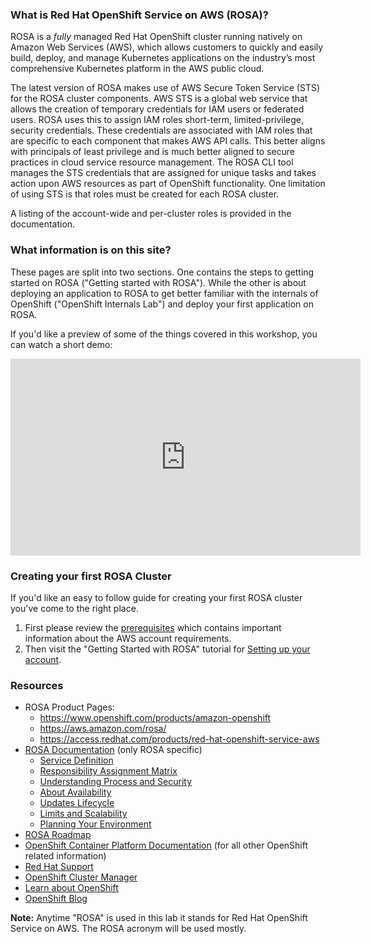 <!---## Red Hat OpenShift Service on AWS (ROSA) information pages-->

### What is Red Hat OpenShift Service on AWS (ROSA)?
ROSA is a _fully_ managed Red Hat OpenShift cluster running natively on Amazon Web Services (AWS), which allows customers to quickly and easily build, deploy, and manage Kubernetes applications on the industry’s most comprehensive Kubernetes platform in the AWS public cloud. 

The latest version of ROSA makes use of AWS Secure Token Service (STS) for the ROSA cluster components. AWS STS is a global web service that allows the creation of temporary credentials for IAM users or federated users. ROSA uses this to assign IAM roles short-term, limited-privilege, security credentials. These credentials are associated with IAM roles that are specific to each component that makes AWS API calls. This better aligns with principals of least privilege and is much better aligned to secure practices in cloud service resource management. The ROSA CLI tool manages the STS credentials that are assigned for unique tasks and takes action upon AWS resources as part of OpenShift functionality. One limitation of using STS is that roles must be created for each ROSA cluster.

A listing of the account-wide and per-cluster roles is provided in the documentation.


### What information is on this site?
These pages are split into two sections. One contains the steps to getting started on ROSA ("Getting started with ROSA").  While the other is about deploying an application to ROSA to get better familiar with the internals of OpenShift ("OpenShift Internals Lab") and deploy your first application on ROSA.

If you'd like a preview of some of the things covered in this workshop, you can watch a short demo:

<iframe width="560" height="315" src="https://www.youtube.com/embed/_3vaKfPHm1c" title="YouTube video player" frameborder="0" allow="accelerometer; autoplay; clipboard-write; encrypted-media; gyroscope; picture-in-picture" allowfullscreen></iframe>

### Creating your first ROSA Cluster
If you'd like an easy to follow guide for creating your first ROSA cluster you've come to the right place.

1. First please review the [prerequisites](https://docs.openshift.com/rosa/rosa_getting_started_sts/rosa-sts-aws-prereqs.html) which contains important information about the AWS account requirements.  
1. Then visit the "Getting Started with ROSA" tutorial for [Setting up your account](rosa/1-account_setup.md).


### Resources

* ROSA Product Pages:
    * <https://www.openshift.com/products/amazon-openshift>
    * <https://aws.amazon.com/rosa/>
    * <https://access.redhat.com/products/red-hat-openshift-service-aws>
* [ROSA Documentation](https://docs.openshift.com/rosa/welcome/index.html) (only ROSA specific)
	- [Service Definition](https://docs.openshift.com/rosa/rosa_policy/rosa-service-definition.html)
    - [Responsibility Assignment Matrix](https://docs.openshift.com/rosa/rosa_policy/rosa-policy-responsibility-matrix.html)
    - [Understanding Process and Security](https://docs.openshift.com/rosa/rosa_policy/rosa-policy-process-security.html)
    - [About Availability](https://docs.openshift.com/rosa/rosa_policy/rosa-policy-understand-availability.html)
    - [Updates Lifecycle](https://docs.openshift.com/rosa/rosa_policy/rosa-life-cycle.html)
    - [Limits and Scalability](https://docs.openshift.com/rosa/rosa_planning/rosa-limits-scalability.html)
    - [Planning Your Environment](https://docs.openshift.com/rosa/rosa_planning/rosa-planning-environment.html)
* [ROSA Roadmap](https://red.ht/rosa-roadmap)
* [OpenShift Container Platform Documentation](https://docs.openshift.com/container-platform/4.8/welcome/index.html) (for all other OpenShift related information)
* [Red Hat Support](https://support.redhat.com)
* [OpenShift Cluster Manager](https://console.redhat.com/OpenShift)
* [Learn about OpenShift](https://learn.openshift.com)
* [OpenShift Blog](https://www.openshift.com/blog)


**Note:** Anytime "ROSA" is used in this lab it stands for Red Hat OpenShift Service on AWS. The ROSA acronym will be used mostly.